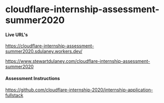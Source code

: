 # cloudflare-internship-assessment-summer2020

#### Live URL's

https://cloudflare-internship-assessment-summer2020.sdulaney.workers.dev/

https://www.stewartdulaney.com/cloudflare-internship-assessment-summer2020

#### Assessment Instructions

https://github.com/cloudflare-internship-2020/internship-application-fullstack